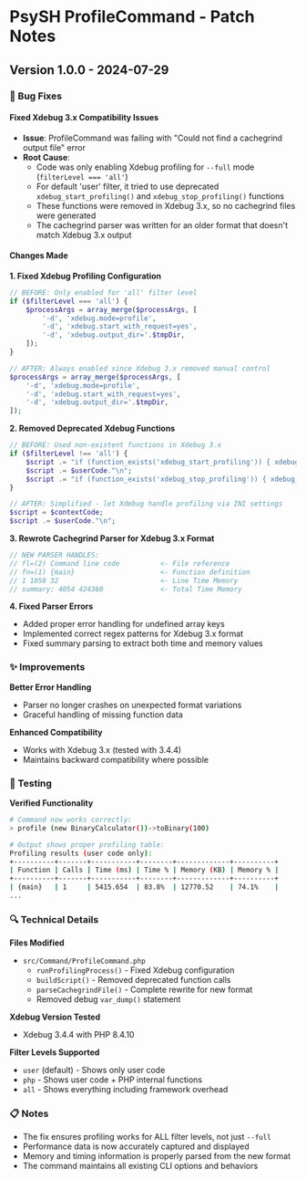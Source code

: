 # PsySH ProfileCommand - Patch Notes

## Version 1.0.0 - 2024-07-29

### 🔧 Bug Fixes

#### Fixed Xdebug 3.x Compatibility Issues
- **Issue**: ProfileCommand was failing with "Could not find a cachegrind output file" error
- **Root Cause**: 
  - Code was only enabling Xdebug profiling for `--full` mode (`filterLevel === 'all'`)
  - For default 'user' filter, it tried to use deprecated `xdebug_start_profiling()` and `xdebug_stop_profiling()` functions
  - These functions were removed in Xdebug 3.x, so no cachegrind files were generated
  - The cachegrind parser was written for an older format that doesn't match Xdebug 3.x output

#### Changes Made

**1. Fixed Xdebug Profiling Configuration**
```php
// BEFORE: Only enabled for 'all' filter level
if ($filterLevel === 'all') {
    $processArgs = array_merge($processArgs, [
        '-d', 'xdebug.mode=profile',
        '-d', 'xdebug.start_with_request=yes',
        '-d', 'xdebug.output_dir='.$tmpDir,
    ]);
}

// AFTER: Always enabled since Xdebug 3.x removed manual control
$processArgs = array_merge($processArgs, [
    '-d', 'xdebug.mode=profile',
    '-d', 'xdebug.start_with_request=yes', 
    '-d', 'xdebug.output_dir='.$tmpDir,
]);
```

**2. Removed Deprecated Xdebug Functions**
```php
// BEFORE: Used non-existent functions in Xdebug 3.x
if ($filterLevel !== 'all') {
    $script .= "if (function_exists('xdebug_start_profiling')) { xdebug_start_profiling(); }\n";
    $script .= $userCode."\n";
    $script .= "if (function_exists('xdebug_stop_profiling')) { xdebug_stop_profiling(false); }\n";
}

// AFTER: Simplified - let Xdebug handle profiling via INI settings
$script = $contextCode;
$script .= $userCode."\n";
```

**3. Rewrote Cachegrind Parser for Xdebug 3.x Format**
```php
// NEW PARSER HANDLES:
// fl=(2) Command line code          <- File reference
// fn=(1) {main}                     <- Function definition  
// 1 1058 32                         <- Line Time Memory
// summary: 4054 424360              <- Total Time Memory
```

**4. Fixed Parser Errors**
- Added proper error handling for undefined array keys
- Implemented correct regex patterns for Xdebug 3.x format
- Fixed summary parsing to extract both time and memory values

### ✨ Improvements

**Better Error Handling**
- Parser no longer crashes on unexpected format variations
- Graceful handling of missing function data

**Enhanced Compatibility**  
- Works with Xdebug 3.x (tested with 3.4.4)
- Maintains backward compatibility where possible

### 🧪 Testing

**Verified Functionality**
```bash
# Command now works correctly:
> profile (new BinaryCalculator())->toBinary(100)

# Output shows proper profiling table:
Profiling results (user code only):
+----------+-------+-----------+--------+-------------+----------+
| Function | Calls | Time (ms) | Time % | Memory (KB) | Memory % |
+----------+-------+-----------+--------+-------------+----------+
| {main}   | 1     | 5415.654  | 83.8%  | 12770.52    | 74.1%    |
...
```

### 🔍 Technical Details

**Files Modified**
- `src/Command/ProfileCommand.php`
  - `runProfilingProcess()` - Fixed Xdebug configuration
  - `buildScript()` - Removed deprecated function calls  
  - `parseCachegrindFile()` - Complete rewrite for new format
  - Removed debug `var_dump()` statement

**Xdebug Version Tested**
- Xdebug 3.4.4 with PHP 8.4.10

**Filter Levels Supported**
- `user` (default) - Shows only user code
- `php` - Shows user code + PHP internal functions  
- `all` - Shows everything including framework overhead

### 📋 Notes

- The fix ensures profiling works for ALL filter levels, not just `--full`
- Performance data is now accurately captured and displayed
- Memory and timing information is properly parsed from the new format
- The command maintains all existing CLI options and behaviors
